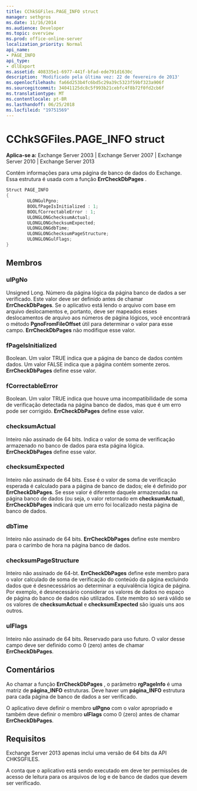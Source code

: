 ```yaml
---
title: CChkSGFiles.PAGE_INFO struct
manager: sethgros
ms.date: 11/16/2014
ms.audience: Developer
ms.topic: overview
ms.prod: office-online-server
localization_priority: Normal
api_name:
- PAGE_INFO
api_type:
- dllExport
ms.assetid: 408335e1-6977-441f-bfad-ede791d1630c
description: 'Modificado pela última vez: 22 de fevereiro de 2013'
ms.openlocfilehash: fa66d253b4fc6bd5c29a39c5323f59bf323a906f
ms.sourcegitcommit: 34041125dc8c5f993b21cebfc4f8b72f0fd2cb6f
ms.translationtype: MT
ms.contentlocale: pt-BR
ms.lasthandoff: 06/25/2018
ms.locfileid: "19751569"
---
```

# <a name="cchksgfilespageinfo-struct"></a>CChkSGFiles.PAGE_INFO struct

**Aplica-se a:** Exchange Server 2003 | Exchange Server 2007 | Exchange Server 2010 | Exchange Server 2013
  
Contém informações para uma página de banco de dados do Exchange. Essa estrutura é usada com a função **ErrCheckDbPages** . 
  
```cs
Struct PAGE_INFO  
{
        ULONGulPgno;
        BOOLfPageIsInitialized : 1;
        BOOLfCorrectableError : 1;
        ULONGLONGchecksumActual;
        ULONGLONGchecksumExpected;
        ULONGLONGdbTime;
        ULONGLONGchecksumPageStructure;
        ULONGLONGulFlags;
}

```

## <a name="members"></a>Membros

### <a name="ulpgno"></a>ulPgNo
  
Unsigned Long. Número da página lógica da página banco de dados a ser verificado. Este valor deve ser definido antes de chamar **ErrCheckDbPages**. Se o aplicativo está lendo o arquivo com base em arquivo deslocamentos e, portanto, deve ser mapeados esses deslocamentos de arquivo aos números de página lógicos, você encontrará o método **PgnoFromFileOffset** útil para determinar o valor para esse campo. **ErrCheckDbPages** não modifique esse valor. 
    
### <a name="fpageisinitialized"></a>fPageIsInitialized 
  
Boolean. Um valor TRUE indica que a página de banco de dados contém dados. Um valor FALSE indica que a página contém somente zeros. **ErrCheckDbPages** define esse valor. 
    
### <a name="fcorrectableerror"></a>fCorrectableError
  
Boolean. Um valor TRUE indica que houve uma incompatibilidade de soma de verificação detectada na página banco de dados, mas que é um erro pode ser corrigido. **ErrCheckDbPages** define esse valor. 
    
### <a name="checksumactual"></a>checksumActual
  
Inteiro não assinado de 64 bits. Indica o valor de soma de verificação armazenado no banco de dados para esta página lógica. **ErrCheckDbPages** define esse valor. 
    
### <a name="checksumexpected"></a>checksumExpected
  
Inteiro não assinado de 64 bits. Esse é o valor de soma de verificação esperada é calculado para a página de banco de dados; ele é definido por **ErrCheckDbPages**. Se esse valor é diferente daquele armazenadas na página banco de dados (ou seja, o valor retornado em **checksumActual**), **ErrCheckDbPages** indicará que um erro foi localizado nesta página de banco de dados. 
    
### <a name="dbtime"></a>dbTime
  
Inteiro não assinado de 64 bits. **ErrCheckDbPages** define este membro para o carimbo de hora na página banco de dados. 
    
### <a name="checksumpagestructure"></a>checksumPageStructure 
  
Inteiro não assinado de 64-bt. **ErrCheckDbPages** define este membro para o valor calculado de soma de verificação do conteúdo da página excluindo dados que é desnecessários ao determinar a equivalência lógica de página. Por exemplo, é desnecessário considerar os valores de dados no espaço de página do banco de dados não utilizados. Este membro só será válido se os valores de **checksumActual** e **checksumExpected** são iguais uns aos outros. 
    
### <a name="ulflags"></a>ulFlags
  
Inteiro não assinado de 64 bits. Reservado para uso futuro. O valor desse campo deve ser definido como 0 (zero) antes de chamar **ErrCheckDbPages**.
    
## <a name="remarks"></a>Comentários

Ao chamar a função **ErrCheckDbPages** , o parâmetro **rgPageInfo** é uma matriz de **página\_INFO** estruturas. Deve haver um **página\_INFO** estrutura para cada página de banco de dados a ser verificado. 
  
O aplicativo deve definir o membro **ulPgno** com o valor apropriado e também deve definir o membro **ulFlags** como 0 (zero) antes de chamar **ErrCheckDbPages**. 
  
## <a name="requirements"></a>Requisitos

Exchange Server 2013 apenas inclui uma versão de 64 bits da API CHKSGFILES.
  
A conta que o aplicativo está sendo executado em deve ter permissões de acesso de leitura para os arquivos de log e de banco de dados que devem ser verificado.
  

